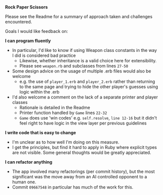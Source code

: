 **Rock Paper Scissors**

Please see the Readme for a summary of approach taken and challenges encountered. 

Goals I would like feedback on:

**I can program fluently**
- In particular, I'd like to know if using Weapon class constants in the way I did is considered bad practice
    - Likewise, whether inheritance is a valid choice here for extensibility.
    - Please see `weapon.rb` and subclasses from lines `27-50`
- Some design advice on the usage of multiple .erb files would also be welcome
    - e.g. the use of `player_1.erb` and `player_2.erb` rather than returning to the same page and trying to hide the other player's guesses using logic within the .erb
- I'd also welcome a comment on the lack of a separate printer and player classes
    - Rationale is detailed in the Readme
    - Printer function handled by `Game` lines `22-32`
    - `Game` does use 'win codes' e.g. `self.resolve`, `line 12-16` but it didn't feel right to have logic in the view layer per previous guidelines
    
**I write code that is easy to change**
- I'm unclear as to how well I'm doing on this measure.
- I get the principles, but find it hard to apply in Ruby where explicit types are not visible. Some general thoughts would be greatly appreciated. 

**I can refactor anything**
- The app involved many refactorings (per commit history), but the most significant was the move away from an AI controlled opponent to a human one.
- Commit `09667548` in particular has much of the work for this. 
